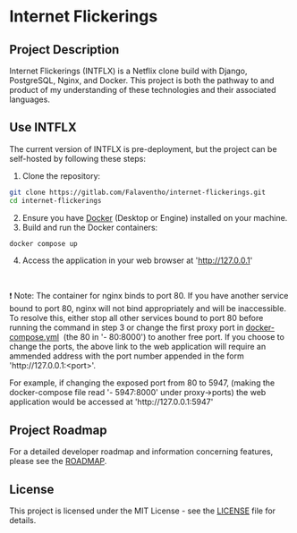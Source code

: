 # Internet Flickerings

## Project Description

Internet Flickerings (INTFLX) is a Netflix clone build with Django, PostgreSQL, Nginx, and Docker. This project is both the pathway to and product of my understanding of these technologies and their associated languages.

## Use INTFLX

The current version of INTFLX is pre-deployment, but the project can be self-hosted by following these steps:

1. Clone the repository:

```bash
git clone https://gitlab.com/Falaventho/internet-flickerings.git
cd internet-flickerings
```

2. Ensure you have [Docker](https://docs.docker.com/get-docker/) (Desktop or Engine) installed on your machine.
3. Build and run the Docker containers:

```bash
docker compose up
```

4. Access the application in your web browser at 'http://127.0.0.1'

<br>

❗ Note: The container for nginx binds to port 80. If you have another service bound to port 80, nginx will not bind appropriately and will be inaccessible. To resolve this, either stop all other services bound to port 80 before running the command in step 3 or change the first proxy port in [docker-compose.yml](docker-compose.yml) &nbsp;(the 80 in '- 80:8000') to another free port. If you choose to change the ports, the above link to the web application will require an ammended address with the port number appended in the form 'ht<span>tp://127.0.0.1:\<port>'.

For example, if changing the exposed port from 80 to 5947, (making the docker-compose file read '- 5947:8000' under proxy->ports) the web application would be accessed at 'ht<span>tp://127.0.0.1:5947'

## Project Roadmap

For a detailed developer roadmap and information concerning features, please see the [ROADMAP](ROADMAP.md).

## License

This project is licensed under the MIT License - see the [LICENSE](LICENSE) file for details.
